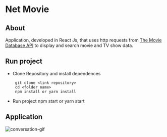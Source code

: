 # Net Movie

## About

Application, developed in React Js, that uses http requests from [The Movie Database API](https://developers.themoviedb.org/3/getting-started/introduction) to display and search movie and TV show data.

## Run project

- Clone Repository and install dependences

       git clone <link repository>
       cd <folder name>
       npm install or yarn install

- Run project
       npm start or yarn start

## Application

![conversation-gif](./src/images/netmovie.gif)
